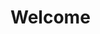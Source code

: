 <html>
<head>
    <meta http-equiv="Content-Type" content="text/html; charset=UTF-8">
    <title>Welcome</title>
</head>
<body>
<h1>Welcome</h1>
    <div style="width: 1000px;display:none;word-break: break-all;word-wrap: break-word;">
        ==begin==welcome==end==
    </div>
</body>
</html>
